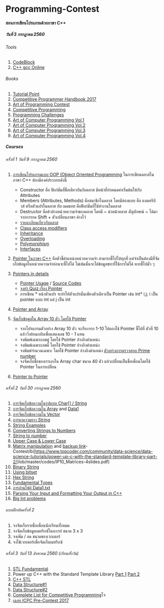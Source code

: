 # Programming-Contest
#### สอนการเขียนโปรแกรมด้วยภาษา C++
##### วันที่ 3 กรกฏาคม 2560
###### Tools
1. [CodeBlock](http://www.codeblocks.org/downloads/26#windows)
1. [C++ gcc Online](http://rextester.com/l/cpp_online_compiler_gcc)
###### Books
1. [Tutorial Point](https://www.tutorialspoint.com/cplusplus/index.htm)
1. [Competitive Programmer Handbook 2017](https://cses.fi/book.pdf)
1. [Art of Programming Contest](https://www.comp.nus.edu.sg/~stevenha/database/Art_of_Programming_Contest_SE_for_uva.pdf)
1. [Competitive Programming](http://www.comp.nus.edu.sg/~stevenha/myteaching/competitive_programming/cp1.pdf)
1. [Programming Challenges](http://acm.cs.buap.mx/downloads/Programming_Challenges.pdf)
1. [Art of Computer Programming Vol.1](http://broiler.astrometry.net/~kilian/The_Art_of_Computer_Programming%20-%20Vol%201.pdf)
1. [Art of Computer Programming Vol.2](http://library.aceondo.net/ebooks/Computer_Science/algorithm-the_art_of_computer_programming-knuth.pdf)
1. [Art of Computer Programming Vol.3](http://www.kcats.org/csci/464/doc/knuth/fascicles/fasc3a.pdf)
1. [Art of Computer Programming Vol.4](https://users.dcc.uchile.cl/~nbaloian/cc3001-02/Libros/Algoritmos%20y%20Estructura%20de%20Datos/The%20Art%20of%20Computer%20Programming%20Vol.4A%20-%20Combinatorial%20Algor.pdf)
##### Courses
###### ครั้งที่ 1 วันที่ 9 กรกฏาคม 2560
1. [การเขียนโปรแกรมแบบ OOP (Object Oriented Programming](https://github.com/java2017/Programming-Contest/blob/master/codes/Sample1.cpp)
    ในการเขียนคลาสในภาษา C++ ต้องมีองค์ประกอบดังนี้        
    * Constructor คือ ฟังก์ชันที่ชื่อเดียวกันกับคลาส มีหน้าที่กำหนดค่าเริ่มต้นให้กับ Attributes
    * Members (Attributes, Methods) คือสมาชิกในคลาส โดยมีสองแบบ คือ แอดทริบิวส์ หรือตัวแปรในคลาส กับ เมดธอท คือฟังก์ชันที่ใช้ทำงานในคลาส
    * Destructor คือต้วล้างหน่วยความจำของคลาส โดยมี ~ นำหน้าคลาส สัญลักษณ์ ~ ได้มาจากการกด Shift + ตัวเปลี่ยนภาษา ค้างไว้
    * [รายละเอียดเกี่ยวกับคลาส](https://www.tutorialspoint.com/cplusplus/cpp_classes_objects.htm)
    * [Class access modifiers](https://www.tutorialspoint.com/cplusplus/cpp_class_access_modifiers.htm)
    * [Inheritance](https://www.tutorialspoint.com/cplusplus/cpp_inheritance.htm)
    * [Overloading](https://www.tutorialspoint.com/cplusplus/cpp_overloading.htm)
    * [Polymorphism](https://www.tutorialspoint.com/cplusplus/cpp_polymorphism.htm)
    * [Interfaces](https://www.tutorialspoint.com/cplusplus/cpp_interfaces.htm)
1. [Pointer ในภาษา C++](https://www.tutorialspoint.com/cplusplus/cpp_pointers.htm) คือตัวชี้ตำแหน่งหน่วยความจำ สามารถชี้ไปได้ทุกที่ แต่จำเป็นต้องมีที่จัดเก็บข้อมูลในหน่วยความจำก่อนจะชี้ไปได้ ไม่เช่นนั้นจะได้ข้อมูลขยะที่ใช้การไม่ได้ หากชี้ไปมั่ว ๆ
1. [Pointers in details](https://www.ntu.edu.sg/home/ehchua/programming/cpp/cp4_PointerReference.html#zz-2)
    * [Pointer Usage](https://www.codeproject.com/Articles/11560/Pointers-Usage-in-C-Beginners-to-Advanced) / [Source Codes](https://github.com/java2017/Programming-Contest/tree/master/codes/pointer)
    * [จงทำ Quiz เรื่อง Pointer](http://digital.cs.usu.edu/~bugs/quizzes/pointers.html)
    * การเขียน * หน้าตัวแปร จะทำให้ตัวแปรนั้นเพียงตัวเดียวเป็น Pointer เช่น int* i,j;      i เป็น pointer แบบ int แต่ j เป็น int
1. [Pointer and Array](https://www.programiz.com/cpp-programming/pointers-arrays)
1. [จัดเก็บข้อมูลใน Array 10 ตัว โดยใช้ Pointer](https://github.com/java2017/Programming-Contest/blob/master/codes/Pointer1.cpp)

    * จากโปรแกรมตัวอย่าง Array 10 ตัว จะเรียงจาก 1-10 ให้ลองใช้ Pointer ชี้ไปที่ ตัวที่ 10 แล้ววิ่งย้อนกลับเพื่อแสดงเลข 10 - 1 แทน
    * จงพิมพ์เฉพาะเลขคู่ โดยใช้ Pointer อ้างอิงตำแหน่ง
    * จงพิมพ์เฉพาะเลขคี่ โดยใช้ Pointer อ้างอิงตำแหน่ง
    * จงพิมพ์จำนวนเฉพาะ โดยใช้ Pointer อ้างอิงตำแหน่ง [ตัวอย่างการตรวจสอบ Prime number](https://www.programiz.com/cpp-programming/examples/prime-function)
    * จงจัดเก็บชื่อของเราเองใน Array char ขนาด 40 ตัว แล้วเปลื่ยนเป็นชื่อเพื่อนโดยใช้ Pointer ในการเปลี่ยน
1. [Pointer to Pointer](https://www.codeproject.com/Articles/4894/Pointer-to-Pointer-and-Reference-to-Pointer)

###### ครั้งที่ 2 วันที่ 30 กรกฏาคม 2560
1. [การจัดเก็บข้อความในรูปแบบ Char[] / String](https://github.com/java2017/Programming-Contest/blob/master/codes/CharString.cpp)
1. [การจัดเก็บข้อความใน Array](https://github.com/java2017/Programming-Contest/blob/master/codes/ArrayString.cpp) and [Data1](https://github.com/java2017/Programming-Contest/blob/master/codes/data1.txt)
1. [การจัดเก็บข้อความใน Vector](https://github.com/java2017/Programming-Contest/blob/master/codes/VectorString.cpp)
1. [การหาความยาว String](https://www.tutorialspoint.com/cplusplus/cpp_strings.htm)
1. [String Examples](http://anaturb.net/C/string_exapm.htm)
1. [Converting Strings to Numbers](http://www.geeksforgeeks.org/converting-strings-numbers-cc/)
1. [String to number](http://www.cplusplus.com/reference/string/stoi/)
1. [Upper Case & Lower Case](https://math-linux.com/c/faq-c/faq-c-stl/article/how-to-convert-string-to-lower-case-or-upper-case-in-c)
1. [Matrix manipulation](https://www.cs.upc.edu/~jordicf/Teaching/programming/pdf4/IP10_Matrices-4slides.pdf) and [backup link](https://github.com/java2017/Programminghttps://www.topcoder.com/community/data-science/data-science-tutorials/power-up-c-with-the-standard-template-library-part-1/)-Contest/b(https://www.topcoder.com/community/data-science/data-science-tutorials/power-up-c-with-the-standard-template-library-part-2/)lob/master/codes/IP10_Matrices-4slides.pdf)
1. [Binary String](http://avidinsight.uk/2015/02/convert-a-number-to-a-binary-string-and-back-in-cpp/)
1. [Using bitset](http://www.cplusplus.com/forum/general/182327/)
1. [Hex String](http://timmurphy.org/2013/02/10/converting-a-hex-string-to-an-integer-in-c/)
1. [Fundamental Types](http://en.cppreference.com/w/cpp/language/types)
1. [การอ่านไฟล์ Data1.txt](https://github.com/java2017/Programming-Contest/blob/master/codes/ReadFile.cpp)
1. [Parsing Your Input and Formatting Your Output in C++](https://community.topcoder.com/tc?module=Static&d1=features&d2=112106)
1. [Big Int problems](https://www.quora.com/What-tricks-have-you-made-to-deal-large-numbers-like-10-100-in-competitive-programming)
###### แบบฝึกหัดครั้งที่ 2
1. จงจัดเก็บรายชื่อเพื่อนนักเรียนทั้งหมด
1. จงจัดเก็บข้อมูลเมทริกซ์ในอะเรย์ ขนาด 3 x 3
1. จงเพิ่ม / ลด ขนาดของเวกเตอร์
1. จงใช้เวกเตอร์เพื่อจัดเก็บเมทริกซ์

###### ครั้งที่ 3 วันที่ 13 สิงหาคม 2560 (เรียนทั้งวัน)
1. [STL Fundamental](https://www.tutorialspoint.com/cplusplus/cpp_stl_tutorial.htm)
1. Power up C++ with the Standard Template Library [Part 1](https://www.topcoder.com/community/data-science/data-science-tutorials/power-up-c-with-the-standard-template-library-part-1/) [ Part 2](https://www.topcoder.com/community/data-science/data-science-tutorials/power-up-c-with-the-standard-template-library-part-2/)
1. [C++ STL](https://www3.ntu.edu.sg/home/ehchua/programming/cpp/cp9_STL.html)
1. [Data Structure#1](http://cplusplus.happycodings.com/data-structures/)
1. [Data Structure#2](http://www.sourcetricks.com/p/data-structures-using-c.html#.WWCXtYjyhPa)
1. [Complete List for Competitive Programming](http://codeforces.com/blog/entry/23054)โจ
1. [เฉลย ICPC Pre-Contest 2017](https://www.youtube.com/playlist?list=PLn7VRmQTLR8csZ35nABZt7rtphQYIBj9e)
